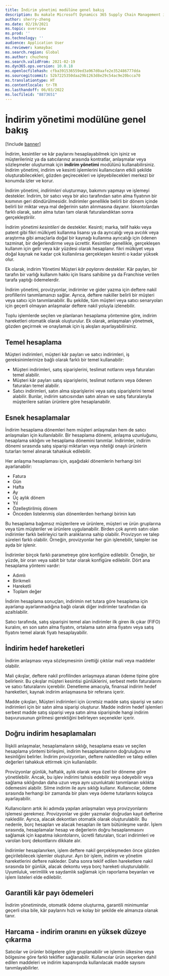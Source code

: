 ```yaml
---
title: İndirim yönetimi modülüne genel bakış
description: Bu makale Microsoft Dynamics 365 Supply Chain Management indirim yönetim modülü hakkında bir genel bakış sağlar.
author: sherry-zheng
ms.date: 02/19/2021
ms.topic: overview
ms.prod: ''
ms.technology: ''
audience: Application User
ms.reviewer: kamaybac
ms.search.region: Global
ms.author: chuzheng
ms.search.validFrom: 2021-02-19
ms.dyn365.ops.version: 10.0.18
ms.openlocfilehash: cfba391536559ed3a967d0aafe2e352486777dda
ms.sourcegitcommit: 52b7225350daa29b1263d8e29c54ac9e20bcca70
ms.translationtype: HT
ms.contentlocale: tr-TR
ms.lasthandoff: 06/03/2022
ms.locfileid: "8873651"
---
```

# <a name="rebate-management-module-overview"></a>İndirim yönetimi modülüne genel bakış

[!include [banner](../includes/banner.md)]

İndirim, kesintiler ve kâr paylarını hesaplayabilmek için işiniz ve müşterileriniz ya da satıcılarınız arasında kontratlar, anlaşmalar veya sözleşmeler oluşturmak için **indirim yönetimi** modülünü kullanabilirsiniz. İndirim yönetimi, indirim ve kesinti işlemlerini kullanıcıların etkili şekilde oluşturabilecekleri, gözden geçirecekleri ve işleyebilecekleri merkezi bir konumda izler ve korur.

İndirim yönetimi, *indirimleri* oluşturmayı, bakımını yapmayı ve işlemeyi destekler. İndirim, bir satıcı veya bir alıcı tarafından satın alma fiyatının bir kısmının geri döndürülmesidir. İndirimler genellikle belirli bir dönem içinde belirli bir miktar veya mal değerinin satın alınmasına dayanır. İskontolardan farklı olarak, satın alma tutarı tam olarak faturalandıktan sonra gerçekleştirilir.

İndirim yönetimi *kesintileri* de destekler. Kesinti; marka, telif hakkı veya patent gibi fikri mülkiyeti kullanma lisansı ya da ayrıcalığı veya avcılık veya araştırma gibi amaçlarla doğal bir kaynağı kullanma ayrıcalığı için ödenen tazminat, bir değerlendirme veya ücrettir. Kesintiler genellikle, gerçekleşen kullanım için gelir veya kâr yüzdesi olarak hesaplanır. fikri mülkiyet veya doğal kaynak ne kadar çok kullanılırsa gerçekleşen kesinti o kadar yüksek olur.

Ek olarak, indirim Yönetimi Müşteri *kâr paylarını* destekler. Kâr payları, bir tarafın bir varlığı kullanım hakkı için lisans sahibine ya da Franchise verilen tarafa yaptığı ödemelerdir.

İndirim yönetimi, provizyonlar, indirimler ve gider yazma için deftere nakil profillerini tanımlamanızı sağlar. Ayrıca, deftere nakiller belirli bir müşteri veya satıcı için tanımlanabilir. Bu şekilde, tüm müşteri veya satıcı senaryoları için geçerli olmayan anlaşmalar deftere nakil yoluyla izlenebilir.

Toplu işlemlerde seçilen ve planlanan hesaplama yöntemine göre, indirim hareketleri otomatik olarak oluşturulur. Ek olarak, anlaşmaları yönetmek, gözden geçirmek ve onaylamak için iş akışları ayarlayabilirsiniz.

## <a name="basis-calculation"></a>Temel hesaplama

Müşteri indirimleri, müşteri kâr payları ve satıcı indirimleri, iş gereksinimlerinize bağlı olarak farklı bir temel kullanabilir:

- Müşteri indirimleri, satış siparişlerini, teslimat notlarını veya faturaları temel alabilir.
- Müşteri kâr payları satış siparişlerini, teslimat notlarını veya ödenen faturaları temel alabilir.
- Satıcı indirimleri, satın alma siparişlerini veya satış siparişlerini temel alabilir. Bunlar, indirim satıcısından satın alınan ve satış faturalarıyla müşterilere satılan ürünlere göre hesaplanabilir.

## <a name="flexible-calculations"></a>Esnek hesaplamalar

İndirim hesaplama dönemleri hem müşteri anlaşmaları hem de satıcı anlaşmaları için kullanılabilir. Bir hesaplama dönemi, anlaşma uzunluğunu, hesaplama sıklığını ve hesaplama dönemini tanımlar. İndirimler, indirim dönemi sırasında satış siparişi miktarları veya niteliği onaylı ürünlerin tutarları temel alınarak tahakkuk edilebilir.

Her anlaşma hesaplaması için, aşağıdaki dönemlerin herhangi biri ayarlanabilir:

- Fatura
- Gün
- Hafta
- Ay
- Üç aylık dönem
- Yıl
- Özelleştirilmiş dönem
- Önceden listelenmiş olan dönemlerden herhangi birinin katı

Bu hesaplama bağımsız müşterilere ve ürünlere, müşteri ve ürün gruplarına veya tüm müşteriler ve ürünlere uygulanabilir. Birden çok ayrıntı satırı olan indirimler farklı belirleyici tarih aralıklarına sahip olabilir. Provizyon ve talep süreleri farklı olabilir. Örneğin, provizyonlar her gün işlenebilir, talepler ise ayda bir işlenir.

İndirimler birçok farklı parametreye göre konfigüre edilebilir. Örneğin, bir yüzde, bir oran veya sabit bir tutar olarak konfigüre edilebilir. Dört ana hesaplama yöntemi vardır:

- Adımlı
- Birikmeli
- Hareketli
- Toplam değer

İndirim hesaplama sonuçları, indirimin net tutara göre hesaplama için ayarlanıp ayarlanmadığına bağlı olarak diğer indirimler tarafından da azaltılabilir.

Satıcı tarafında, satış siparişini temel alan indirimler ilk giren ilk çıkar (FIFO) kuralını, en son satın alma fiyatını, ortalama satın alma fiyatını veya satış fiyatını temel alarak fiyatı hesaplayabilir.

## <a name="rebate-target-transactions"></a>İndirim hedef hareketleri

İndirim anlaşması veya sözleşmesinin ürettiği çıktılar mali veya maddeler olabilir.

Mali çıkışlar, deftere nakil profilinden anlaşmaya atanan ödeme tipine göre belirlenir. Bu çıkışlar müşteri kesintisi günlüklerini, serbest metin faturalarını ve satıcı faturalarını içerebilir. Denetleme amacıyla, finansal indirim hedef hareketleri, kaynak indirim anlaşmasına bir referans içerir.

Madde çıkışları, Müşteri indirimleri için ücretsiz madde satış siparişi ve satıcı indirimleri için bir satın alma siparişi oluşturur. Madde indirim hedef işlemleri serbest madde satış siparişi veya satın alma siparişinde hangi indirim başvurusunun girilmesi gerektiğini belirleyen seçenekler içerir.

## <a name="accurate-rebate-calculations"></a>Doğru indirim hesaplamaları

İlişkili anlaşmalar, hesaplamaların sıklığı, hesaplama esası ve seçilen hesaplama yöntemi birleşimi, indirim hesaplamalarının doğruluğunu ve kesinliğini belirler. İndirim provizyonları, deftere nakledilen ve talep edilen değerleri tahakkuk ettirmek için kullanılabilir.

Provizyonlar günlük, haftalık, aylık olarak veya özel bir döneme göre yönetilebilir. Ancak, bu işlev indirimi tahsis edebilir veya ödeyebilir veya sağlama sıklığından daha uzun veya aynı uzunluktaki tanımlanan sıklıkta ödemesini alabilir. Silme indirim ile aynı sıklığı kullanır. Kullanıcılar, ödeme sırasında herhangi bir zamanda bir planı veya ödeme tutarlarını kolayca ayarlayabilir.

Kullanıcıların artık iki adımda yapılan anlaşmaları veya provizyonlarını işlemesi gerekmez. Provizyonlar ve gider yazmalar doğrudan kayıt defterine nakledilir. Ayrıca, alacak dekontları otomatik olarak oluşturulabilir. Bu nedenle, borç hesapları ve alacak hesapları ile tam bütünleşme vardır. İşlem sırasında, hesaplamalar hesap ve değerlerin doğru hesaplanmasını sağlamak için kapatma iskontolarını, ücretli faturaları, ticari indirimleri ve varolan borç dekontlarını dikkate alır.

İndirimler hesaplanırken, işlem deftere nakil gerçekleşmeden önce gözden geçirilebilecek işlemler oluşturur. Ayrı bir işlem, indirim ve yönetim hareketlerini deftere nakleder. Daha sonra teklif edilen hareketlere nakil sırasında bir günlük, alacak dekontu veya borç hareketi oluşturulabilir. Uyumluluk, verimlilik ve saydamlık sağlamak için raporlama beyanları ve işlem listeleri elde edilebilir.

## <a name="guaranteed-royalty-payments"></a>Garantili kâr payı ödemeleri

İndirim yönetiminde, otomatik ödeme oluşturma, garantili minimumlar geçerli olsa bile, kâr paylarını hızlı ve kolay bir şekilde ele almanıza olanak tanır.

## <a name="maximizing-spend-versus-rebates"></a>Harcama - indirim oranını en yüksek düzeye çıkarma

Satıcılar ve ürünler bölgelere göre gruplanabilir ve işlemin ülkesine veya bölgesine göre farklı teklifler sağlanabilir. Kullanıcılar ürün seçerken dahil edilen maddeleri ve indirim kapanışında kullanılacak madde sayısını tanımlayabilirler.
